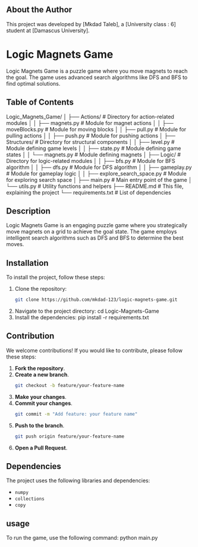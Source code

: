 ## About the Author
This project was developed by [Mkdad Taleb], a [University class : 6] student at [Damascus University].

# Logic Magnets Game

Logic Magnets Game is a puzzle game where you move magnets to reach the goal. The game uses advanced search algorithms like DFS and BFS to find optimal solutions.

## Table of Contents

Logic_Magnets_Game/ │ ├── Actions/ # Directory for action-related modules │ │ ├── magnets.py # Module for magnet actions │ │ ├── moveBlocks.py # Module for moving blocks │ │ ├── pull.py # Module for pulling actions │ │ ├── push.py # Module for pushing actions │ ├── Structures/ # Directory for structural components │ │ ├── level.py # Module defining game levels │ │ ├── state.py # Module defining game states │ │ └── magnets.py # Module defining magnets │ ├── Logic/ # Directory for logic-related modules │ │ ├── bfs.py # Module for BFS algorithm │ │ ├── dfs.py # Module for DFS algorithm │ │ ├── gameplay.py # Module for gameplay logic │ │ ├── explore_search_space.py # Module for exploring search space │ ├── main.py # Main entry point of the game │ └── utils.py # Utility functions and helpers ├── README.md # This file, explaining the project └── requirements.txt # List of dependencies


## Description
Logic Magnets Game is an engaging puzzle game where you strategically move magnets on a grid to achieve the goal state. The game employs intelligent search algorithms such as DFS and BFS to determine the best moves.

## Installation
To install the project, follow these steps:

1. Clone the repository:
   ```bash
   git clone https://github.com/mkdad-123/logic-magnets-game.git

2. Navigate to the project directory:
    cd Logic-Magnets-Game
3. Install the dependencies:
    pip install -r requirements.txt

## Contribution
We welcome contributions! If you would like to contribute, please follow these steps:

1. **Fork the repository**.
2. **Create a new branch**.
    ```bash
    git checkout -b feature/your-feature-name
    ```
3. **Make your changes**.
4. **Commit your changes**.
    ```bash
    git commit -m "Add feature: your feature name"
    ```
5. **Push to the branch**.
    ```bash
    git push origin feature/your-feature-name
    ```
6. **Open a Pull Request**.


## Dependencies
The project uses the following libraries and dependencies:

- `numpy`
- `collections`
- `copy`

## usage 
To run the game, use the following command:
    python main.py
